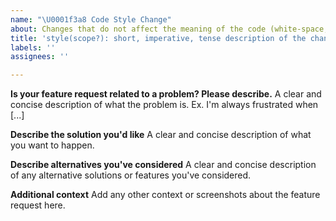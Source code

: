 ```yaml
---
name: "\U0001f3a8 Code Style Change"
about: Changes that do not affect the meaning of the code (white-space, formatting, missing semi-colons, etc).
title: 'style(scope?): short, imperative, tense description of the change'
labels: ''
assignees: ''

---
```


**Is your feature request related to a problem? Please describe.**
A clear and concise description of what the problem is. Ex. I'm always frustrated when [...]

**Describe the solution you'd like**
A clear and concise description of what you want to happen.

**Describe alternatives you've considered**
A clear and concise description of any alternative solutions or features you've considered.

**Additional context**
Add any other context or screenshots about the feature request here.
